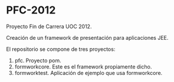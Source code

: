 PFC-2012
========

Proyecto Fin de Carrera UOC 2012.

Creación de un framework de presentación para aplicaciones JEE.

El repositorio se compone de tres proyectos:

1. pfc. Proyecto pom.
2. formworkcore. Este es el framework propiamente dicho.
3. formworktest. Aplicación de ejemplo que usa formworkcore.
